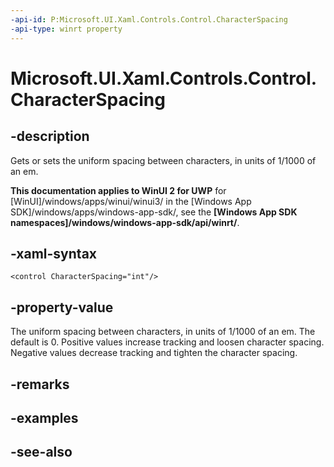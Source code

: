 ```yaml
---
-api-id: P:Microsoft.UI.Xaml.Controls.Control.CharacterSpacing
-api-type: winrt property
---
```


<!-- Property syntax
public int CharacterSpacing { get;  set; }
-->

# Microsoft.UI.Xaml.Controls.Control.CharacterSpacing

## -description
Gets or sets the uniform spacing between characters, in units of 1/1000 of an em.

**This documentation applies to WinUI 2 for UWP** for [WinUI]/windows/apps/winui/winui3/ in the [Windows App SDK]/windows/apps/windows-app-sdk/, see the **[Windows App SDK namespaces]/windows/windows-app-sdk/api/winrt/**.

## -xaml-syntax
```xaml
<control CharacterSpacing="int"/>
```


## -property-value
The uniform spacing between characters, in units of 1/1000 of an em. The default is 0. Positive values increase tracking and loosen character spacing. Negative values decrease tracking and tighten the character spacing.

## -remarks

## -examples

## -see-also
